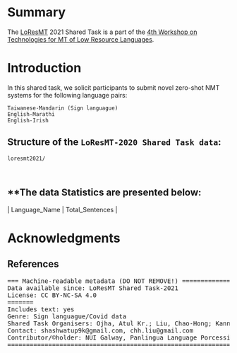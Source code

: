 # Summary

The [LoResMT](https://github.com/panlingua/loresmt-2021/) 2021 Shared Task is a part of the [4th Workshop on Technologies for MT of Low Resource Languages](https://sites.google.com/view/loresmt/).

# Introduction
In this shared task, we solicit participants to submit novel zero-shot NMT systems for the following language pairs:

	Taiwanese-Mandarin (Sign languague)
	English-Marathi
	English-Irish

## Structure of the `LoResMT-2020 Shared Task data`:
```
loresmt2021/

   
```
**The data Statistics are presented below:
-----------------------------------------------------
| Language_Name	| Total_Sentences |


# Acknowledgments

 

## References

<pre>
=== Machine-readable metadata (DO NOT REMOVE!) ================================
Data available since: LoResMT Shared Task-2021
License: CC BY-NC-SA 4.0
=======
Includes text: yes
Genre: Sign languague/Covid data
Shared Task Organisers: Ojha, Atul Kr.; Liu, Chao-Hong; Kann, Katharina
Contact: shashwatup9k@gmail.com, chh.liu@gmail.com
Contributor/&copy;holder: NUI Galway, Panlingua Language Porcessing LLP, N. Delhi, India
===============================================================================
</pre>
